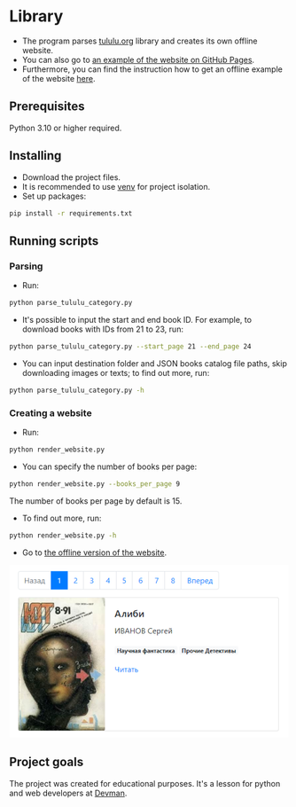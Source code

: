 # Library

- The program parses [tululu.org](https://tululu.org/) library and creates its own offline website.
- You can also go to [an example of the website on GitHub Pages](https://yefimkorshever.github.io/d_04_05_site/).
- Furthermore, you can find the instruction how to get an offline example of the website [here](https://github.com/fch-yk/d_04_05_site).

## Prerequisites

Python 3.10 or higher required.

## Installing

- Download the project files.
- It is recommended to use [venv](https://docs.python.org/3/library/venv.html?highlight=venv#module-venv) for project isolation.
- Set up packages:

```bash
pip install -r requirements.txt
```

## Running scripts

### Parsing

- Run:

```bash
python parse_tululu_category.py
```

- It's possible to input the start and end book ID.
For example, to download books with IDs from 21 to 23, run:

```bash
python parse_tululu_category.py --start_page 21 --end_page 24
```

- You can input destination folder and JSON books catalog file paths,
skip downloading images or texts; to find out more, run:

```bash
python parse_tululu_category.py -h
```

### Creating a website

- Run:

```bash
python render_website.py
```

- You can specify the number of books per page:

```bash
python render_website.py --books_per_page 9
```

The number of books per page by default is 15.

- To find out more, run:

```bash
python render_website.py -h
```

- Go to [the offline version of the website](http://127.0.0.1:5500/).

![site screenshot](./site_screenshot.png)

## Project goals

The project was created for educational purposes.
It's a lesson for python and web developers at [Devman](https://dvmn.org).
